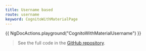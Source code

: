 ```yaml
---
title: Username based
route: username
keyword: CognitoWithMaterialPage
---
```


{{ NgDocActions.playground("CognitoWithMaterialUsername") }}
> See the full code in the [GitHub repository](https://github.com/ngx-addons/omni-auth/tree/main/projects/docs/src/demos/cognito-with-material-username).


